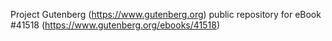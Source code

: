 Project Gutenberg (https://www.gutenberg.org) public repository for eBook #41518 (https://www.gutenberg.org/ebooks/41518)
